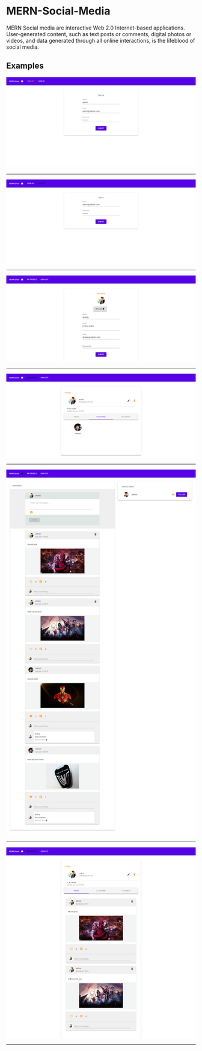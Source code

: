 # MERN-Social-Media
MERN Social media are interactive Web 2.0 Internet-based applications. User-generated content, such as text posts or comments, digital photos or videos, and data generated through all online interactions, is the lifeblood of social media.


## Examples
![MERN-Social-Media](https://github.com/LazyBruceWayne/MERN-Social-Media/blob/master/1.png)
<hr>

![MERN-Social-Media](https://github.com/LazyBruceWayne/MERN-Social-Media/blob/master/2.png)
<hr>

![MERN-Social-Media](https://github.com/LazyBruceWayne/MERN-Social-Media/blob/master/3.png)
<hr>

![MERN-Social-Media](https://github.com/LazyBruceWayne/MERN-Social-Media/blob/master/4.png)
<hr>

![MERN-Social-Media](https://github.com/LazyBruceWayne/MERN-Social-Media/blob/master/5.png)
<hr>

![MERN-Social-Media](https://github.com/LazyBruceWayne/MERN-Social-Media/blob/master/6.png)
<hr>
